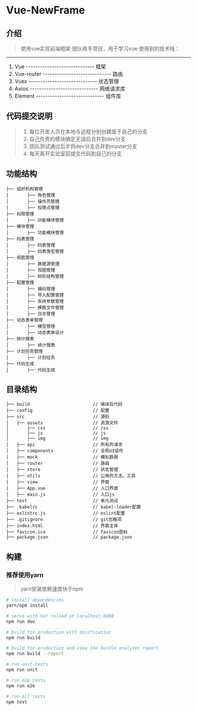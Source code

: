 ﻿# Vue-NewFrame

## 介绍
> 使用vue实现前端框架
> 团队练手项目，用于学习vue
> 使用到的技术栈：

----------
 1. Vue        -----------------------------  框架
 2. Vue-router -----------------------------  路由
 3. Vuex       -----------------------------  状态管理
 4. Axios      -----------------------------  网络请求库
 5. Element    -----------------------------  组件库

## **代码提交说明**

> 1. 每位开发人员在本地与远程分别创建属于自己的分支
> 2. 自己负责的模块确定无误后合并到dev分支
> 3. 团队测试通过后才将dev分支合并到master分支
> 4. 每天离开实验室前提交代码到自己的分支

## 功能结构
```shell
├── 组织机构管理  
│       ├── 角色管理
│       ├── 操作员管理
│       ├── 权限点管理	   
├── 权限管理  
│       ├── 功能模块管理				
├── 模块管理                          
│       ├── 功能模块管理  
├── 码表管理 
│       ├── 码表管理 
│       ├── 码表类型管理 	
├── 视图管理                          
│       ├── 数据源管理 
│       ├── 视图管理
│       ├── 树形结构管理
├── 配置管理
│       ├── 编码管理 
│       ├── 导入配置管理 
│       ├── 系统参数管理 
│       ├── 模板文件管理 
│       ├── 日志管理                   	
├── 动态表单管理                         
│       ├── 模型管理 
│       ├── 动态表单设计 	
├── 统计报表 
│       ├── 统计报表   	
├── 计划任务管理  
│       ├── 计划任务                        
├── 代码生成   
│       ├── 代码生成              
```

## 目录结构
```shell
├── build                        // 编译后代码
├── config                       // 配置
├── src                          // 源码
│   ├── assets                   // 资源文件
│       ├── css                  // css
│       ├── js                   // js
│       ├── img                  // img
│   ├── api                      // 所有的请求
│   ├── components               // 全局UI组件
│   ├── mock                     // 模拟数据
│   ├── router                   // 路由
│   ├── store                    // 状态管理
│   ├── utils                    // 公用的方法、工具
│   ├── view                     // 界面
│   ├── App.vue                  // 入口界面
│   ├── main.js                  // 入口js
├── test                         // 单元测试
├── .babelrc                     // babel-loader配置
├── eslintrc.js                  // eslint配置
├── .gitignore                   // git忽略项
├── index.html                   // 界面主体
├── favicon.ico                  // favicon图标
├── package.json                 // package.json
```

## 构建
### 推荐使用yarn
> yarn安装依赖速度快于npm
``` bash
# install dependencies
yarn/npm install

# serve with hot reload at localhost:8080
npm run dev

# build for production with minification
npm run build

# build for production and view the bundle analyzer report
npm run build --report

# run unit tests
npm run unit

# run e2e tests
npm run e2e

# run all tests
npm test
```
